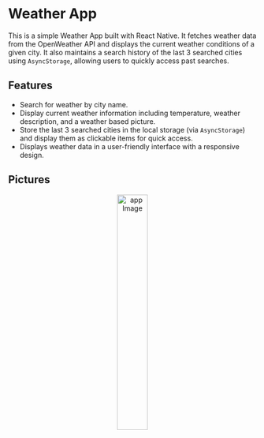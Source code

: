 # Weather App

This is a simple Weather App built with React Native. It fetches weather data from the OpenWeather API and displays the current weather conditions of a given city. It also maintains a search history of the last 3 searched cities using `AsyncStorage`, allowing users to quickly access past searches.

## Features
- Search for weather by city name.
- Display current weather information including temperature, weather description, and a weather based picture.
- Store the last 3 searched cities in the local storage (via `AsyncStorage`) and display them as clickable items for quick access.
- Displays weather data in a user-friendly interface with a responsive design.

## Pictures 

<div align="center">
  <img src="../assets/AppImages/appHome.png" alt="app Image" width="35%">
</div>